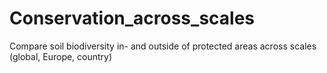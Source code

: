 # Conservation_across_scales
 Compare soil biodiversity in- and outside of protected areas across scales (global, Europe, country)
